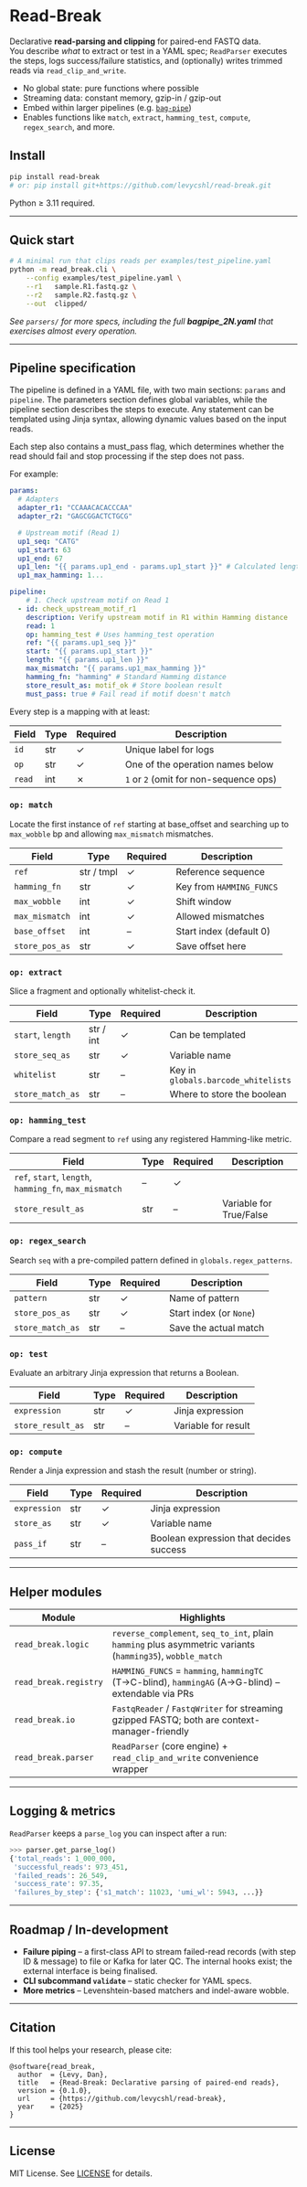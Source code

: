 # Read-Break

Declarative **read-parsing and clipping** for paired-end FASTQ data.  
You describe *what* to extract or test in a YAML spec; `ReadParser` executes the steps, logs
success/failure statistics, and (optionally) writes trimmed reads via `read_clip_and_write`.

* No global state: pure functions where possible  
* Streaming data: constant memory, gzip-in / gzip-out  
* Embed within larger pipelines (e.g. [`bag-pipe`](https://github.com/levycshl/bag-pipe))
* Enables functions like `match`, `extract`, `hamming_test`, `compute`, `regex_search`, and more.

## Install

```bash
pip install read-break
# or: pip install git+https://github.com/levycshl/read-break.git
````

Python ≥ 3.11 required.

---

## Quick start

```bash
# A minimal run that clips reads per examples/test_pipeline.yaml
python -m read_break.cli \
    --config examples/test_pipeline.yaml \
    --r1   sample.R1.fastq.gz \
    --r2   sample.R2.fastq.gz \
    --out  clipped/
```

*See `parsers/` for more specs, including the full **bagpipe\_2N.yaml** that exercises almost every operation.*

---

## Pipeline specification

The pipeline is defined in a YAML file, with two main sections: `params` and `pipeline`.
The parameters section defines global variables, while the pipeline section describes the steps to execute.
Any statement can be templated using Jinja syntax, allowing dynamic values based on the input reads.

Each step also contains a must_pass flag, which determines whether the read should fail and stop processing if the step does not pass.

For example:
```yaml
params:
  # Adapters 
  adapter_r1: "CCAAACACACCCAA"
  adapter_r2: "GAGCGGACTCTGCG"

  # Upstream motif (Read 1)
  up1_seq: "CATG"
  up1_start: 63
  up1_end: 67
  up1_len: "{{ params.up1_end - params.up1_start }}" # Calculated length
  up1_max_hamming: 1...

pipeline:
    # 1. Check upstream motif on Read 1
  - id: check_upstream_motif_r1
    description: Verify upstream motif in R1 within Hamming distance
    read: 1
    op: hamming_test # Uses hamming_test operation
    ref: "{{ params.up1_seq }}"
    start: "{{ params.up1_start }}"
    length: "{{ params.up1_len }}"
    max_mismatch: "{{ params.up1_max_hamming }}"
    hamming_fn: "hamming" # Standard Hamming distance
    store_result_as: motif_ok # Store boolean result
    must_pass: true # Fail read if motif doesn't match
```


Every step is a mapping with at least:

| Field  | Type | Required | Description                            |
| ------ | ---- | -------- | -------------------------------------- |
| `id`   | str  | ✓        | Unique label for logs                  |
| `op`   | str  | ✓        | One of the operation names below       |
| `read` | int  | ✗        | `1` or `2` (omit for non-sequence ops) |

### `op: match`

Locate the first instance of `ref` starting at base_offset and 
searching up to `max_wobble` bp and allowing `max_mismatch` mismatches.

| Field          | Type       | Required | Description              |
| -------------- | ---------- | -------- | ------------------------ |
| `ref`          | str / tmpl | ✓        | Reference sequence       |
| `hamming_fn`   | str        | ✓        | Key from `HAMMING_FUNCS` |
| `max_wobble`   | int        | ✓        | Shift window             |
| `max_mismatch` | int        | ✓        | Allowed mismatches       |
| `base_offset`  | int        | –        | Start index (default 0)  |
| `store_pos_as` | str        | ✓        | Save offset here         |

### `op: extract`

Slice a fragment and optionally whitelist-check it.

| Field             | Type      | Required | Description                         |
| ----------------- | --------- | -------- | ----------------------------------- |
| `start`, `length` | str / int | ✓        | Can be templated                    |
| `store_seq_as`    | str       | ✓        | Variable name                       |
| `whitelist`       | str       | –        | Key in `globals.barcode_whitelists` |
| `store_match_as`  | str       | –        | Where to store the boolean          |

### `op: hamming_test`

Compare a read segment to `ref` using any registered Hamming-like metric.

| Field                                                  | Type | Required | Description             |
| ------------------------------------------------------ | ---- | -------- | ----------------------- |
| `ref`, `start`, `length`, `hamming_fn`, `max_mismatch` | –    | ✓        |                         |
| `store_result_as`                                      | str  | –        | Variable for True/False |

### `op: regex_search` 

Search `seq` with a pre-compiled pattern defined in `globals.regex_patterns`.

| Field            | Type | Required | Description             |
| ---------------- | ---- | -------- | ----------------------- |
| `pattern`        | str  | ✓        | Name of pattern         |
| `store_pos_as`   | str  | ✓        | Start index (or `None`) |
| `store_match_as` | str  | –        | Save the actual match   |

### `op: test` 

Evaluate an arbitrary Jinja expression that returns a Boolean.

| Field             | Type | Required | Description         |
| ----------------- | ---- | -------- | ------------------- |
| `expression`      | str  | ✓        | Jinja expression    |
| `store_result_as` | str  | –        | Variable for result |

### `op: compute` 

Render a Jinja expression and stash the result (number or string).

| Field        | Type | Required | Description                             |
| ------------ | ---- | -------- | --------------------------------------- |
| `expression` | str  | ✓        | Jinja expression                        |
| `store_as`   | str  | ✓        | Variable name                           |
| `pass_if`    | str  | –        | Boolean expression that decides success |

---

## Helper modules

| Module                | Highlights                                                                                                  |
| --------------------- | ----------------------------------------------------------------------------------------------------------- |
| `read_break.logic`    | `reverse_complement`, `seq_to_int`, plain `hamming` plus asymmetric variants (`hamming35`), `wobble_match`  |
| `read_break.registry` | `HAMMING_FUNCS` = `hamming`, `hammingTC` (T→C-blind), `hammingAG` (A→G-blind) – extendable via PRs          |
| `read_break.io`       | `FastqReader` / `FastqWriter` for streaming gzipped FASTQ; both are context-manager-friendly                |
| `read_break.parser`   | `ReadParser` (core engine) + `read_clip_and_write` convenience wrapper                                      |

---

## Logging & metrics

`ReadParser` keeps a `parse_log` you can inspect after a run:

```python
>>> parser.get_parse_log()
{'total_reads': 1_000_000,
 'successful_reads': 973_451,
 'failed_reads': 26_549,
 'success_rate': 97.35,
 'failures_by_step': {'s1_match': 11023, 'umi_wl': 5943, ...}}
```

---

## Roadmap / In-development

* **Failure piping** – a first-class API to stream failed-read records (with step ID & message) to file or Kafka for later QC.  The internal hooks exist; the external interface is being finalised.
* **CLI subcommand `validate`** – static checker for YAML specs.
* **More metrics** – Levenshtein-based matchers and indel-aware wobble.

---

## Citation

If this tool helps your research, please cite:

```
@software{read_break,
  author  = {Levy, Dan},
  title   = {Read-Break: Declarative parsing of paired-end reads},
  version = {0.1.0},
  url     = {https://github.com/levycshl/read-break},
  year    = {2025}
}
```

---

## License

MIT License. See [LICENSE](LICENSE) for details.
